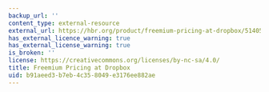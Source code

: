 ```yaml
---
backup_url: ''
content_type: external-resource
external_url: https://hbr.org/product/freemium-pricing-at-dropbox/514053-PDF-ENG
has_external_licence_warning: true
has_external_license_warning: true
is_broken: ''
license: https://creativecommons.org/licenses/by-nc-sa/4.0/
title: Freemium Pricing at Dropbox
uid: b91aeed3-b7eb-4c35-8049-e3176ee882ae
---
```

